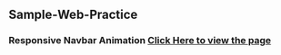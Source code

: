 ## Sample-Web-Practice

### Responsive Navbar Animation  [Click Here to view the page](https://sandipswain.github.io/Sample-Web-Practice/Animated%20Responsive%20Navbar/index.html)
